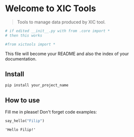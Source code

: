 # Welcome to XIC Tools 
> Tools to manage data produced by XIC tool. 


```python
# if edited __init__.py with from .core import *
# then this works

#from xictools import *
```

This file will become your README and also the index of your documentation.

## Install

`pip install your_project_name`

## How to use

Fill me in please! Don't forget code examples:

```python
say_hello("Filip")
```




    'Hello Filip!'


